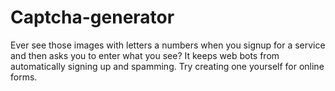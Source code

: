 # Captcha-generator
Ever see those images with letters a numbers when you signup for a service and then asks you to enter what you see? It keeps web bots from automatically signing up and spamming. Try creating one yourself for online forms.
